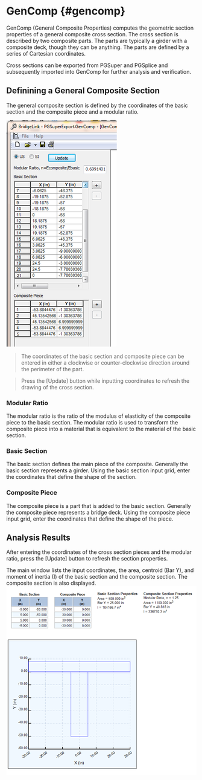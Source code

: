 GenComp {#gencomp}
=====================
GenComp (General Composite Properties) computes the geometric section properties of a general composite cross section. The cross section is described by two composite parts. The parts are typically a girder with a composite deck, though they can be anything. The parts are defined by a series of Cartesian coordinates. 

Cross sections can be exported from PGSuper and PGSplice and subsequently imported into GenComp for further analysis and verification.

## Definining a General Composite Section
The general composite section is defined by the coordinates of the basic section and the composite piece and a modular ratio.

![](input.png)

> The coordinates of the basic section and composite piece can be entered in either a clockwise or counter-clockwise direction around the perimeter of the part.

> Press the [Update] button while inputting coordinates to refresh the drawing of the cross section.

### Modular Ratio
The modular ratio is the ratio of the modulus of elasticity of the composite piece to the basic section. The modular ratio is used to transform the composite piece into a material that is equivalent to the material of the basic section.

### Basic Section
The basic section defines the main piece of the composite. Generally the basic section represents a girder. Using the basic section input grid, enter the coordinates that define the shape of the section.

### Composite Piece
The composite piece is a part that is added to the basic section. Generally the composite piece represents a bridge deck. Using the composite piece input grid, enter the coordinates that define the shape of the piece.

## Analysis Results
After entering the coordinates of the cross section pieces and the modular ratio, press the [Update] button to refresh the section properties.

The main window lists the input coordinates, the area, centroid (Bar Y), and moment of inertia (I) of the basic section and the composite section. The composite section is also displayed.
![](results.png)
